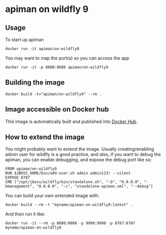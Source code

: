 apiman on wildfly 9
===================

## Usage

To start up apiman

    docker run -it apiman/on-wildfly9

You may want to map the port(s) so you can access the app

    docker run -it -p 8080:8080 apiman/on-wildfly9

## Building the image

    docker build -t="apiman/on-wildfly9" --rm .

## Image accessible on Docker hub

This image is automatically built and published into [Docker Hub][apiman_dockerhub].


## How to extend the image

You might probably want to extend the image. Usually creating/enabling admin user for wildfly is a good practice, and also, if you want to debug the apiman, you can enable debugging, and expose the debug port like so:

    FROM apiman/on-wildfly9
    RUN $JBOSS_HOME/bin/add-user.sh admin admin123! --silent
    EXPOSE 8787
    CMD ["/opt/jboss/wildfly/bin/standalone.sh", "-b", "0.0.0.0", "-bmanagement", "0.0.0.0", "-c", "standalone-apiman.xml", "--debug"]

You can build your own extended image with:

    docker build --rm -t "myname/apiman-on-wildfly9:latest" .

And then run it like:

    docker run -it --rm -p 8080:8080 -p 9990:9990 -p 8787:8787 myname/apiman-on-wildfly9
    

[apiman_dockerhub]:https://registry.hub.docker.com/u/apiman/on-wildfly9/
